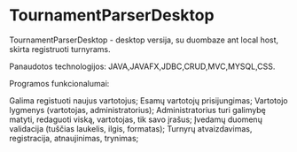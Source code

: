 # TournamentParserDesktop
TournamentParserDesktop - desktop versija, su duombaze ant local host, skirta registruoti turnyrams.

Panaudotos technologijos: JAVA,JAVAFX,JDBC,CRUD,MVC,MYSQL,CSS.

Programos funkcionalumai:

Galima registuoti naujus vartotojus;
Esamų vartotojų prisijungimas;
Vartotojo lygmenys (vartotojas, administratorius);
Administratorius turi galimybę matyti, redaguoti viską, vartotojas, tik savo įrašus;
Įvedamų duomenų validacija (tuščias laukelis, ilgis, formatas);
Turnyrų atvaizdavimas, registracija, atnaujinimas, trynimas;
